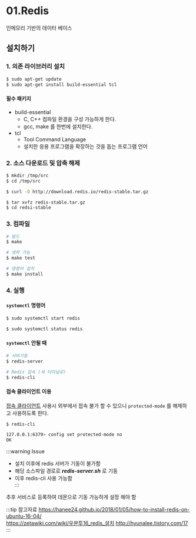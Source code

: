 # 01.Redis

인메모리 기반의 데이터 베이스

## 설치하기

### 1. 의존 라이브러리 설치

```bash
$ sudo apt-get update
$ sudo apt-get install build-essential tcl
```

#### 필수 패키지

* build-essential
  * C, C++ 컴파일 환경을 구성 가능하게 한다.
  * gcc, make 를 한번에 설치한다.
* tcl
  * Tool Command Language
  * 설치한 응용 프로그램을 확장하는 것을 돕는 프로그램 언어

### 2. 소스 다운로드 및 압축 해제

```bash
$ mkdir /tmp/src
$ cd /tmp/src
```

```bash
$ curl -O http://download.redis.io/redis-stable.tar.gz
```

```bash
$ tar xvfz redis-stable.tar.gz
$ cd redsi-stable
```

### 3. 컴파일

```bash
# 빌드
$ make

# 생략 가능
$ make test

# 명령어 설치
$ make install
```

### 4. 실행

#### `systemctl` 명령어

```bash
$ sudo systemctl start redis
```

```bash
$ sudo systemctl status redis
```

#### `systemctl` 안될 때

```bash
# 서버기동
$ redis-server

# Redis 접속 (새 터미널로)
$ redis-cli
```

#### 접속 클라이언트 이용

[접속 클라이언트](<https://github.com/luin/medis?fbclid=IwAR3o5CCwylxYkSQGbxoqkI35pqGl41fx9v6nBJLeKbnXoU7CvzSW9j_WvKU>) 사용시 외부에서 접속 불가 할 수 있으니 `protected-mode` 를 해제하고 사용하도록 한다.

```bash
$ redis-cli

127.0.0.1:6379> config set protected-mode no
OK
```

:::warning Issue
* 설치 이후에 redis 서버가 기동이 불가함  
* 해당 소스파일 경로로 _**redis-server.sh**_ 로 기동  
* 이후 redis-cli 사용 가능함  
:::

추후 서비스로 등록하여 데몬으로 기동 가능하게 설정 해야 함

:::tip 참고자료
<https://hanee24.github.io/2018/01/05/how-to-install-redis-on-ubuntu-16-04/>  
<https://zetawiki.com/wiki/우분투16_redis_설치>
<http://hyunalee.tistory.com/17>
:::